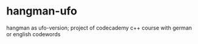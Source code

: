# hangman-ufo

hangman as ufo-version; project of codecademy c++ course
with german or english codewords
